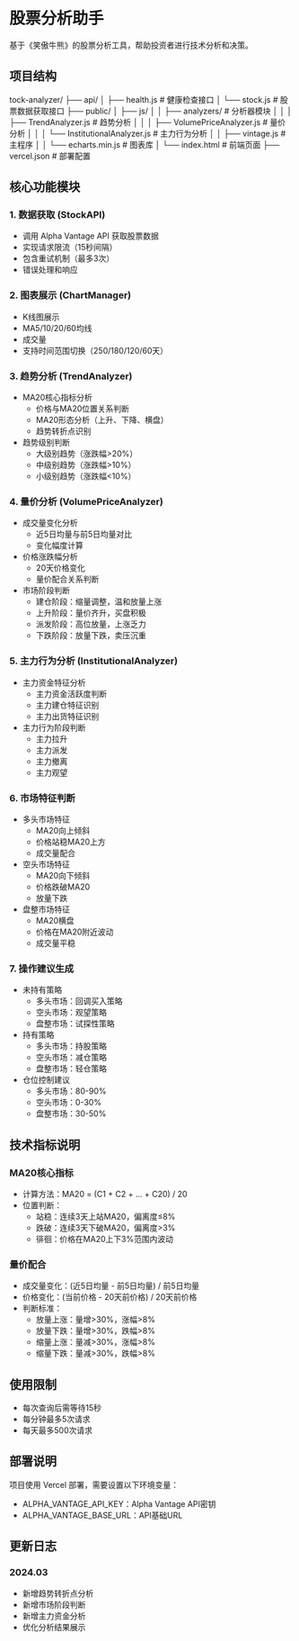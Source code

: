 # 股票分析助手

基于《笑傲牛熊》的股票分析工具，帮助投资者进行技术分析和决策。

## 项目结构
tock-analyzer/
├── api/
│ ├── health.js # 健康检查接口
│ └── stock.js # 股票数据获取接口
├── public/
│ ├── js/
│ │ ├── analyzers/ # 分析器模块
│ │ │ ├── TrendAnalyzer.js # 趋势分析
│ │ │ ├── VolumePriceAnalyzer.js # 量价分析
│ │ │ └── InstitutionalAnalyzer.js # 主力行为分析
│ │ ├── vintage.js # 主程序
│ │ └── echarts.min.js # 图表库
│ └── index.html # 前端页面
├── vercel.json # 部署配置


## 核心功能模块

### 1. 数据获取 (StockAPI)
- 调用 Alpha Vantage API 获取股票数据
- 实现请求限流（15秒间隔）
- 包含重试机制（最多3次）
- 错误处理和响应

### 2. 图表展示 (ChartManager)
- K线图展示
- MA5/10/20/60均线
- 成交量
- 支持时间范围切换（250/180/120/60天）

### 3. 趋势分析 (TrendAnalyzer)
- MA20核心指标分析
  - 价格与MA20位置关系判断
  - MA20形态分析（上升、下降、横盘）
  - 趋势转折点识别
- 趋势级别判断
  - 大级别趋势（涨跌幅>20%）
  - 中级别趋势（涨跌幅>10%）
  - 小级别趋势（涨跌幅<10%）

### 4. 量价分析 (VolumePriceAnalyzer)
- 成交量变化分析
  - 近5日均量与前5日均量对比
  - 变化幅度计算
- 价格涨跌幅分析
  - 20天价格变化
  - 量价配合关系判断
- 市场阶段判断
  - 建仓阶段：缩量调整，温和放量上涨
  - 上升阶段：量价齐升，买盘积极
  - 派发阶段：高位放量，上涨乏力
  - 下跌阶段：放量下跌，卖压沉重

### 5. 主力行为分析 (InstitutionalAnalyzer)
- 主力资金特征分析
  - 主力资金活跃度判断
  - 主力建仓特征识别
  - 主力出货特征识别
- 主力行为阶段判断
  - 主力拉升
  - 主力派发
  - 主力撤离
  - 主力观望

### 6. 市场特征判断
- 多头市场特征
  - MA20向上倾斜
  - 价格站稳MA20上方
  - 成交量配合
- 空头市场特征
  - MA20向下倾斜
  - 价格跌破MA20
  - 放量下跌
- 盘整市场特征
  - MA20横盘
  - 价格在MA20附近波动
  - 成交量平稳

### 7. 操作建议生成
- 未持有策略
  - 多头市场：回调买入策略
  - 空头市场：观望策略
  - 盘整市场：试探性策略
- 持有策略
  - 多头市场：持股策略
  - 空头市场：减仓策略
  - 盘整市场：轻仓策略
- 仓位控制建议
  - 多头市场：80-90%
  - 空头市场：0-30%
  - 盘整市场：30-50%

## 技术指标说明

### MA20核心指标
- 计算方法：MA20 = (C1 + C2 + ... + C20) / 20
- 位置判断：
  - 站稳：连续3天上站MA20，偏离度≤8%
  - 跌破：连续3天下破MA20，偏离度>3%
  - 徘徊：价格在MA20上下3%范围内波动

### 量价配合
- 成交量变化：(近5日均量 - 前5日均量) / 前5日均量
- 价格变化：(当前价格 - 20天前价格) / 20天前价格
- 判断标准：
  - 放量上涨：量增>30%，涨幅>8%
  - 放量下跌：量增>30%，跌幅>8%
  - 缩量上涨：量减>30%，涨幅>8%
  - 缩量下跌：量减>30%，跌幅>8%

## 使用限制
- 每次查询后需等待15秒
- 每分钟最多5次请求
- 每天最多500次请求

## 部署说明
项目使用 Vercel 部署，需要设置以下环境变量：
- ALPHA_VANTAGE_API_KEY：Alpha Vantage API密钥
- ALPHA_VANTAGE_BASE_URL：API基础URL

## 更新日志

### 2024.03
- 新增趋势转折点分析
- 新增市场阶段判断
- 新增主力资金分析
- 优化分析结果展示